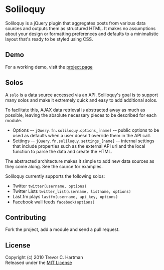 # Soliloquy
Soliloquy is a jQuery plugin that aggregates posts from various data sources and outputs them as structured HTML. It makes no assumptions about your design or formatting preferences and defaults to a minimalistic layout that's ready to be styled using CSS.

## Demo
For a working demo, visit the [project page](http://devth.github.com/soliloquy/)

## Solos
A `solo` is a data source accessed via an API. Soliloquy's goal is to support many solos and make it
extremely quick and easy to add additional solos.

To facilitate this, AJAX data retrieval is abstracted away as much as possible, leaving the absolute necessary pieces to be described for each module.

* Options -- `jQuery.fn.soliloquy.options_[name]` -- public options to be used as defaults when a user doesn't override them in the API call.
* Settings -- `jQuery.fn.soliloquy.settings_[name]` -- internal settings that include properties such as the external API url and the local function to parse the data and create the HTML.

The abstracted architecture makes it simple to add new data sources as they come along. See the source for examples.

Soliloquy currently supports the following solos:

* Twitter `twitter(username, options)`
* Twitter Lists `twitter_list(username, listname, options)`
* Last.fm plays `lastfm(username, api_key, options)`
* Facebook wall feeds `facebook(options)`

## Contributing
Fork the project, add a module and send a pull request.

## License
Copyright (c) 2010 Trevor C. Hartman<br>
Released under the [MIT License](http://github.com/devth/soliloquy/blob/master/LICENSE)
